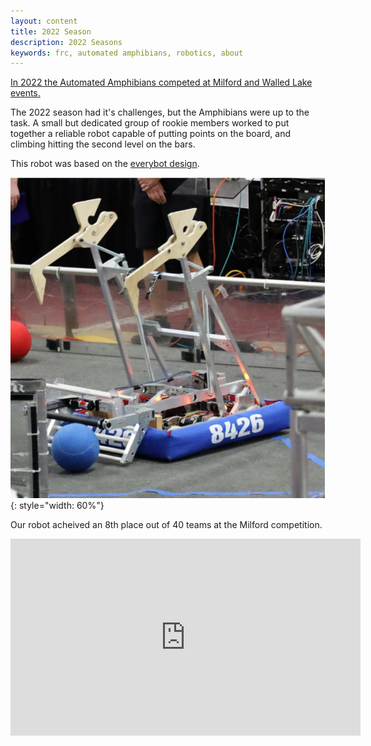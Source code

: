 ```yaml
---
layout: content
title: 2022 Season
description: 2022 Seasons 
keywords: frc, automated amphibians, robotics, about
---
```

[In 2022 the Automated Amphibians competed at Milford and Walled Lake events.](https://www.thebluealliance.com/team/8426/2022)

The 2022 season had it's challenges, but the Amphibians were up to the task. A small but dedicated group of rookie members worked to put together a reliable robot capable of putting points on the board, and climbing hitting the second level on the bars. 

This robot was based on the [everybot design](https://www.118everybot.org/).

![](robot.png){: style="width: 60%"}

Our robot acheived an 8th place out of 40 teams at the Milford competition.

<iframe width="560" height="315" src="https://www.youtube.com/embed/jfBZiGPcx4w" title="YouTube video player" frameborder="0" allow="accelerometer; autoplay; clipboard-write; encrypted-media; gyroscope; picture-in-picture" allowfullscreen></iframe>


